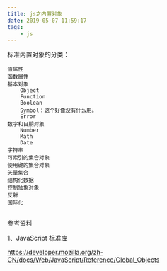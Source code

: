 ```yaml
---
title: js之内置对象
date: 2019-05-07 11:59:17
tags:
	- js
---
```




标准内置对象的分类：

```
值属性
函数属性
基本对象
	Object
	Function
	Boolean
	Symbol：这个好像没有什么用。
	Error
数字和日期对象
	Number
	Math
	Date
字符串
可索引的集合对象
使用键的集合对象
矢量集合
结构化数据
控制抽象对象
反射
国际化
```



```

```



参考资料

1、JavaScript 标准库

https://developer.mozilla.org/zh-CN/docs/Web/JavaScript/Reference/Global_Objects

